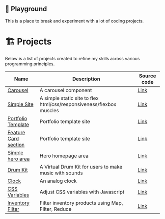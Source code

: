 ## 🛝 Playground
This is a place to break and experiment with a lot of coding projects. 

# 🏗️ Projects
Below is a list of projects created to refine my skills across various programming principles.

| Name          | Description | Source code
|-------------- |-------------|-----------
|[Carousel](https://codepen.io/benjaminkyamanywa/pen/abPExVr)  | A carousel component | [Link](https://codepen.io/benjaminkyamanywa/pen/abPExVr) 
|[Simple Site](https://codepen.io/benjaminkyamanywa/pen/ZEPbbBx)  | A simple static site to flex html/css/responsiveness/flexbox muscles | [Link](https://github.com/BenjaminKyamanywa/playground/tree/main/ground_001)
|[Portfolio Template](https://codepen.io/benjaminkyamanywa/pen/bGZgMmN)  | Portfolio template site | [Link](https://github.com/BenjaminKyamanywa/playground/tree/main/ground_003)
|[Feature Card section](https://codepen.io/benjaminkyamanywa/pen/bGZgMmN)  | Portfolio template site | [Link](https://github.com/BenjaminKyamanywa/playground/tree/main/ground_004)
|[Simple hero area](https://codepen.io/benjaminkyamanywa/pen/oNVWQgO)  | Hero homepage area | [Link](https://github.com/BenjaminKyamanywa/playground/tree/main/ground_005)
|[Drum Kit](https://codepen.io/benjaminkyamanywa/pen/XWLmxKM)  | A Virtual Drum Kit for users to make music with sounds | [Link](https://github.com/BenjaminKyamanywa/playground/tree/main/ground_011/01%20-%20Drum%20Kit)
|[Clock](https://codepen.io/benjaminkyamanywa/pen/oNrxqBQ)  | An analog clock | [Link](https://github.com/BenjaminKyamanywa/playground/tree/main/ground_011/02%20-%20Clock)
|[CSS Variables](https://codepen.io/benjaminkyamanywa/pen/gONrKrz)  | Adjust CSS variables with Javascript | [Link](https://github.com/BenjaminKyamanywa/playground/tree/main/ground_011/03%20-%20CSS%20Variables)
|[Inventory Filter](https://codepen.io/benjaminkyamanywa/pen/mdZrvdr)  | Filter inventory products using Map, Filter, Reduce | [Link](https://github.com/BenjaminKyamanywa/playground/tree/main/ground_011/04%20-%20Product%20Filter)



